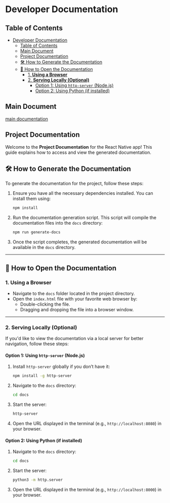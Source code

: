 # Developer Documentation

## Table of Contents

- [Developer Documentation](#developer-documentation)
  - [Table of Contents](#table-of-contents)
  - [Main Document](#main-document)
  - [Project Documentation](#project-documentation)
  - [🛠️ How to Generate the Documentation](#️-how-to-generate-the-documentation)
  - [📖 How to Open the Documentation](#-how-to-open-the-documentation)
    - [1. **Using a Browser**](#1-using-a-browser)
    - [2. **Serving Locally (Optional)**](#2-serving-locally-optional)
      - [Option 1: Using `http-server` (Node.js)](#option-1-using-http-server-nodejs)
      - [Option 2: Using Python (if installed)](#option-2-using-python-if-installed)

## Main Document

[main documentation](../../README.md)

## Project Documentation

Welcome to the **Project Documentation** for the React Native app! This guide explains how to access and view the generated documentation.

## 🛠️ How to Generate the Documentation

To generate the documentation for the project, follow these steps:

1. Ensure you have all the necessary dependencies installed. You can install them using:

   ```bash
   npm install
   ```

2. Run the documentation generation script. This script will compile the documentation files into the `docs` directory:

   ```bash
   npm run generate-docs
   ```

3. Once the script completes, the generated documentation will be available in the `docs` directory.

---

## 📖 How to Open the Documentation

### 1. **Using a Browser**

- Navigate to the `docs` folder located in the project directory.
- Open the `index.html` file with your favorite web browser by:
  - Double-clicking the file.
  - Dragging and dropping the file into a browser window.

---

### 2. **Serving Locally (Optional)**

If you'd like to view the documentation via a local server for better navigation, follow these steps:

#### Option 1: Using `http-server` (Node.js)

1. Install `http-server` globally if you don’t have it:

   ```bash
   npm install -g http-server
   ```

2. Navigate to the `docs` directory:

   ```bash
   cd docs
   ```

3. Start the server:

   ```bash
   http-server
   ```

4. Open the URL displayed in the terminal (e.g., `http://localhost:8080`) in your browser.

#### Option 2: Using Python (if installed)

1. Navigate to the `docs` directory:

   ```bash
   cd docs
   ```

2. Start the server:

   ```bash
   python3 -m http.server
   ```

3. Open the URL displayed in the terminal (e.g., `http://localhost:8000`) in your browser.
